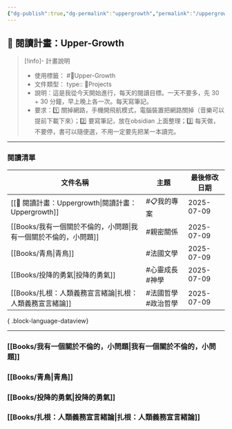 ```yaml
---
{"dg-publish":true,"dg-permalink":"uppergrowth","permalink":"/uppergrowth/","title":"閱讀計畫：Uppergrowth","metatags":{"og:title":"閱讀計畫：Uppergrowth","og:image":null,"description":"這是我從今天開始進行，每天的閱讀目標。<br>一天不要多，先 30 + 30 分鐘，早上晚上各一次。每天寫筆記。<br> 要求：(1) 關掉網路，手機開飛航模式，電腦裝置把網路關掉（音樂可以提前下載下來）；(2) 要寫筆記，放在obsidian 上面整理；(3) 每天做，不要停，書可以隨便選，不用一定要先把某一本讀完。"},"tags":["📋我的專案","🎯Upper-Growth"],"created":"2025-07-09T16:45:48.115+08:00","updated":"2025-07-09T22:39:21.513+08:00"}
---
```


  
## 📖 閱讀計畫：Upper-Growth


> [!info]- 計畫說明
> - 使用標籤： #🎯Upper-Growth 
> - 文件類型：
> 		type:: 📍Projects
> - 說明：這是我從今天開始進行，每天的閱讀目標。一天不要多，先 30 + 30 分鐘，早上晚上各一次。每天寫筆記。
> - 要求：1️⃣ 關掉網路，手機開飛航模式，電腦裝置把網路關掉（音樂可以提前下載下來）；2️⃣ 要寫筆記，放在obsidian 上面整理；3️⃣ 每天做，不要停，書可以隨便選，不用一定要先把某一本讀完。


---



### 閱讀清單
| 文件名稱                                         | 主題            | 最後修改日期     |
| -------------------------------------------- | ------------- | ---------- |
| [[📖 閱讀計畫：Uppergrowth\|閱讀計畫：Uppergrowth]] | #📋我的專案       | 2025-07-09 |
| [[Books/我有一個關於不倫的，小問題\|我有一個關於不倫的，小問題]]    |   #親密關係       | 2025-07-09 |
| [[Books/青鳥\|青鳥]]                          |   #法國文學       | 2025-07-09 |
| [[Books/投降的勇氣\|投降的勇氣]]                    |   #心靈成長 #神學   | 2025-07-09 |
| [[Books/扎根：人類義務宣言緒論\|扎根：人類義務宣言緒論]]        |   #法國哲學 #政治哲學 | 2025-07-09 |

{ .block-language-dataview}


----

###  [[Books/我有一個關於不倫的，小問題\|我有一個關於不倫的，小問題]]


### [[Books/青鳥\|青鳥]]



### [[Books/投降的勇氣\|投降的勇氣]]

### [[Books/扎根：人類義務宣言緒論\|扎根：人類義務宣言緒論]]
